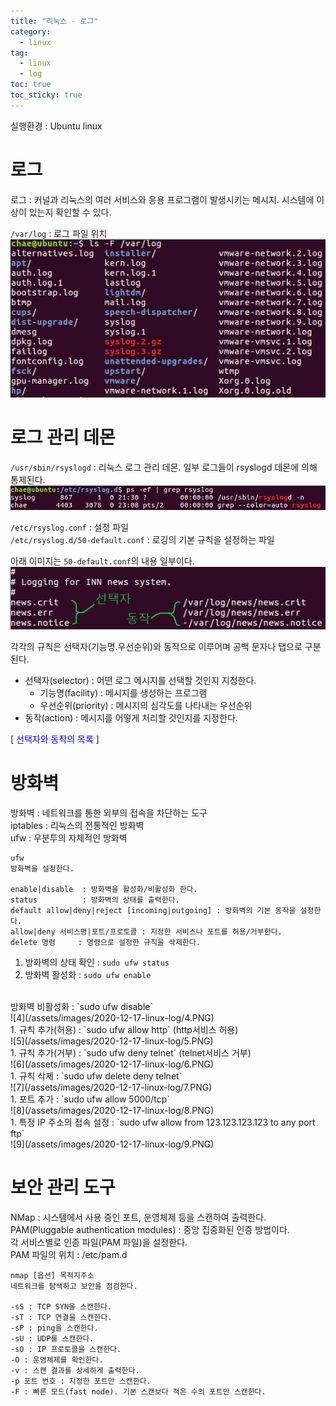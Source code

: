 ```yaml
---
title: "리눅스 - 로그"
category:
  - linux
tag:
  - linux
  - log
toc: true
toc_sticky: true
---
```


실행환경 : Ubuntu linux

# 로그

로그 : 커널과 리눅스의 여러 서비스와 응용 프로그램이 발생시키는 메시지. 시스템에 이상이 있는지 확인할 수 있다.

`/var/log` : 로그 파일 위치
<br>
![1](/assets/images/2020-12-17-linux-log/1.PNG)

# 로그 관리 데몬

`/usr/sbin/rsyslogd` : 리눅스 로그 관리 데몬. 일부 로그들이 rsyslogd 데몬에 의해 통제된다.
<br>
![2](/assets/images/2020-12-17-linux-log/2.PNG)

`/etc/rsyslog.conf` : 설정 파일
<br>
`/etc/rsyslog.d/50-default.conf` : 로깅의 기본 규칙을 설정하는 파일

아래 이미지는 `50-default.conf`의 내용 일부이다.
<br>
![3](/assets/images/2020-12-17-linux-log/3.PNG)

각각의 규칙은 선택자(기능명.우선순위)와 동작으로 이루어며 공백 문자나 탭으로 구분된다.

- 선택자(selector) : 어떤 로그 메시지를 선택할 것인지 지정한다.
  - 기능명(facility) : 메시지를 생성하는 프로그램
  - 우선순위(priority) : 메시지의 심각도를 나타내는 우선순위
- 동작(action) : 메시지를 어떻게 처리할 것인지를 지정한다.

<a style="color:blue;" onclick="document.getElementById('hiddenContent').style.display=(document.getElementById('hiddenContent').style.display=='block') ? 'none' : 'block';">[ 선택자와 동작의 목록 ]</a>

<div id="hiddenContent" markdown="1" style="display: none;">

|기능명|관련 프로그램|
|-|-|
|*|모든 기능|
|auth|인증 관련 명령|
|authpriv|보다 민감한 보안 메시지|
|cron|cron 데몬|
|daemon|일반적 시스템 데몬|
|kern|시스템 커널|
|lpr|인쇄 시스템|
|mail|sendmail과 기타 메일 관련 프로그램|
|news|유즈넷 뉴스 시스템|
|security|auth와 동일. 사용하지 않음|
|syslog|rsyslog 데몬 내부 메시지|
|user|사용자 프로세스|
|uucp|uucp 통신. 현재는 사용하지 않음|
|local0~7|8가지 로컬 메시지|
|mark|일정 주기로 타임 스탬프 메시지 생성(syslog 내부용)|

<br>

|심각도|의미|
|-|-|
|emerg|매우 긴급한 비상 사태|
|alert|긴급한 상태|
|crit|중대한 사태|
|err|오류 상태|
|warning|경고 메시지|
|notice|단순 메시지|
|info|정보성 메시지|
|debug|디버깅용 메시지|

<br>
기능명과 우선순위는 다양한 결합이 가능하다.

|선택자(기능명.우선순위)|
|-|-|
|mail.crit|메일에서 crit 이상의 모든 로그 메시지(crit, alert, emerg)를 선택한다.|
|mail.=crit|crit 메시지만 선택한다.|
|mail.!info.!debug|info와 debug 이외의 모든 메시지를 선택한다.|
|auth,authpriv.\*|auth와 authpriv에 관련된 모든 메시지를 선택한다.|
|\*.\*;auth,authpriv.\*|auth와 authpriv를 제외한 모든 메시지를 선택한다.|

<br>

|선택자와 동작|의미|
|-|-|
|\*.\* @IP|메시지를 @IP의 rsyslog 데몬으로 보낸다.|
|\*.\* @URL:port|메시지를 @URL:port로 TCP를 통해 보낸다.|
|\*.\* 파일명|메시지를 지정한 파일에 저장한다.<br>파일명 앞에 하이픈("-")이 붙이면 로그가 즉시 파일에 기록되지 않는다.<br>(충돌 발생 시, 하이픈을 사용하면 정보 손실이 발생할 수도 있다.)|
|\*.\* user1,user2|메시지를 user1,user2 사용자의 화면으로 출력한다.|
|\*.\* \*|메시지를 현재 로그인한 모든 사용자에게 보낸다.|
|cron.\* ~|~는 cron이 발생시킨 모든 메시지를 무시한다.|
|kern.\* ^exe;form|커널이 발생시킨 메시지를 form이 형식을 조정하여 exe프로그램에 전달하고 exe프로그램을 실행한다.|

</div>

# 방화벽

방화벽 : 네트워크를 통한 외부의 접속을 차단하는 도구
<br>
iptables : 리눅스의 전통적인 방화벽
<br>
ufw : 우분투의 자체적인 방화벽

```
ufw
방화벽을 설정한다.

enable|disable  : 방화벽을 활성화/비활성화 한다.
status          : 방화벽의 상태를 출력한다.
default allow|deny|reject [incoming|outgoing] : 방화벽의 기본 동작을 설정한다.
allow|deny 서비스명|포트/프로토콜 : 지정한 서비스나 포트를 허용/거부한다.
delete 명령     : 명령으로 설정한 규칙을 삭제한다.
```

1. 방화벽의 상태 확인 : `sudo ufw status`
1. 방화벽 활성화 : `sudo ufw enable`
<br>
방화벽 비활성화 : `sudo ufw disable`
<br>
![4](/assets/images/2020-12-17-linux-log/4.PNG)
<br>
1. 규칙 추가(허용) : `sudo ufw allow http` (http서비스 허용)
<br>
![5](/assets/images/2020-12-17-linux-log/5.PNG)
<br>
1. 규칙 추가(거부) : `sudo ufw deny telnet` (telnet서비스 거부)
<br>
![6](/assets/images/2020-12-17-linux-log/6.PNG)
<br>
1. 규칙 삭제 : `sudo ufw delete deny telnet`
<br>
![7](/assets/images/2020-12-17-linux-log/7.PNG)
<br>
1. 포트 추가 : `sudo ufw allow 5000/tcp`
<br>
![8](/assets/images/2020-12-17-linux-log/8.PNG)
<br>
1. 특정 IP 주소의 접속 설정 : `sudo ufw allow from 123.123.123.123 to any port ftp`
<br>
![9](/assets/images/2020-12-17-linux-log/9.PNG)

# 보안 관리 도구

NMap : 시스템에서 사용 중인 포트, 운영체제 등을 스캔하여 출력한다.
<br>
PAM(Pluggable authentication modules) : 중앙 집중화된 인증 방법이다.
<br>
각 서비스별로 인증 파일(PAM 파일)을 설정한다.
<br>
PAM 파일의 위치 : /etc/pam.d

```
nmap [옵션] 목적지주소
네트워크를 탐색하고 보안을 점검한다.

-sS : TCP SYN을 스캔한다.
-sT : TCP 연결을 스캔한다.
-sP : ping을 스캔한다.
-sU : UDP를 스캔한다.
-sO : IP 프로토콜을 스캔한다.
-O : 운영체제를 확인한다.
-v : 스캔 결과를 상세하게 출력한다.
-p 포트 번호 : 지정한 포트만 스캔한다.
-F : 빠른 모드(fast node). 기본 스캔보다 적은 수의 포트만 스캔한다.
```




